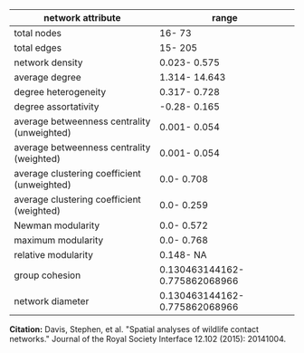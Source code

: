 network attribute|range
---|---
total nodes|16- 73
total edges|15- 205
network density|0.023- 0.575
average degree|1.314- 14.643
degree heterogeneity|0.317- 0.728
degree assortativity|-0.28- 0.165
average betweenness centrality (unweighted)|0.001- 0.054
average betweenness centrality (weighted)|0.001- 0.054
average clustering coefficient (unweighted)|0.0- 0.708
average clustering coefficient (weighted)|0.0- 0.259
Newman modularity|0.0- 0.572
maximum modularity|0.0- 0.768
relative modularity|0.148- NA
group cohesion|0.130463144162- 0.775862068966
network diameter|0.130463144162- 0.775862068966
**Citation:** Davis, Stephen, et al. "Spatial analyses of wildlife contact networks." Journal of the Royal Society Interface 12.102 (2015): 20141004.